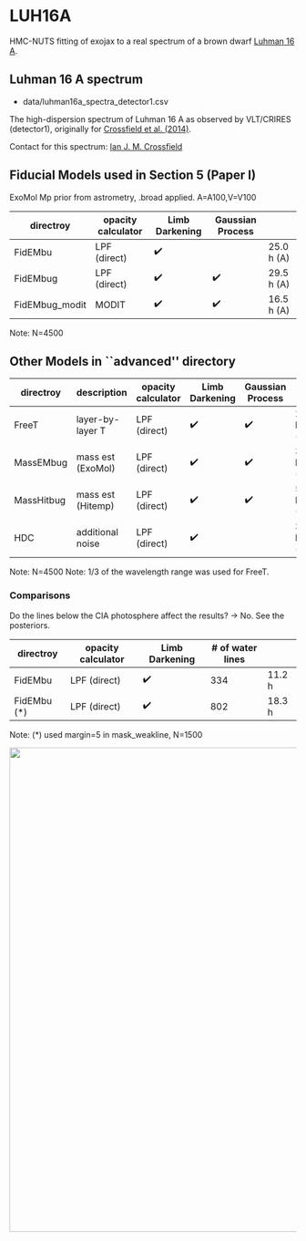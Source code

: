 # LUH16A

HMC-NUTS fitting of exojax to a real spectrum of a brown dwarf [Luhman 16 A](https://en.wikipedia.org/wiki/Luhman_16).

## Luhman 16 A spectrum

- data/luhman16a_spectra_detector1.csv

The high-dispersion spectrum of Luhman 16 A as observed by VLT/CRIRES (detector1), originally for [Crossfield et al. (2014)](https://www.nature.com/articles/nature12955?proof=t).

Contact for this spectrum: [Ian J. M. Crossfield](https://crossfield.ku.edu/)


## Fiducial Models used in Section 5 (Paper I)

ExoMol Mp prior from astrometry, .broad applied. A=A100,V=V100

|  directroy       | opacity calculator |  Limb Darkening  | Gaussian Process |           |
| ---------------- |  ----------------- | ---------------- | ---------------- | --------- |
| FidEMbu          |     LPF (direct)   |:heavy_check_mark:|                  | 25.0 h (A)|
| FidEMbug         |     LPF (direct)   |:heavy_check_mark:|:heavy_check_mark:| 29.5 h (A)|
| FidEMbug_modit   |     MODIT          |:heavy_check_mark:|:heavy_check_mark:| 16.5 h (A)|

Note: N=4500

## Other Models in ``advanced'' directory

|  directroy       | description       |opacity calculator |  Limb Darkening  | Gaussian Process |            |
| ---------------- | ----------------- | ----------------- | ---------------- | ---------------- | ---------- |
| FreeT            | layer-by-layer T  |    LPF (direct)   |:heavy_check_mark:|:heavy_check_mark:| 28.3 h (A) |
| MassEMbug        | mass est (ExoMol) |    LPF (direct)   |:heavy_check_mark:|:heavy_check_mark:| 34.2 h (A) |
| MassHitbug       | mass est (Hitemp) |    LPF (direct)   |:heavy_check_mark:|:heavy_check_mark:| 50.6 h (V) |
| HDC              | additional noise  |    LPF (direct)   |:heavy_check_mark:|                  | 31.0 h (V) |

Note: N=4500
Note: 1/3 of the wavelength range was used for FreeT.

### Comparisons

Do the lines below the CIA photosphere affect the results? -> No. See the posteriors.

|  directroy       | opacity calculator |  Limb Darkening  | # of water lines |        |
| ---------------- |  ----------------- | ---------------- | ---------------- | ------ |
| FidEMbu          |     LPF (direct)   |:heavy_check_mark:|   334            | 11.2 h |
| FidEMbu (*)      |     LPF (direct)   |:heavy_check_mark:|   802            | 18.3 h |

Note: (*) used margin=5 in mask_weakline, N=1500

<img src="https://user-images.githubusercontent.com/15956904/135429319-ee298bac-6448-47a7-a0f0-3d2dbfbd18e2.png" Titie="comparison" Width=850px>